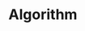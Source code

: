 ---
layout: category
title: "Algorithm"
permalink: /algorithm/
author_profile: true
taxonomy: category
category: algorithm
---